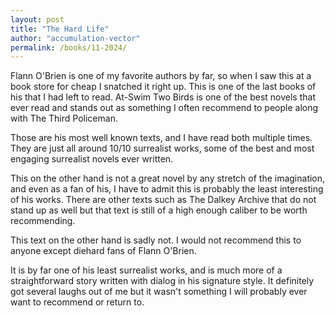 ```yaml
---
layout: post
title: "The Hard Life"
author: "accumulation-vector"
permalink: /books/11-2024/
---
```


Flann O'Brien is one of my favorite authors by far, so when I saw this at a book store for cheap I snatched it right up. This is one of the last books of his that I had left to read. At-Swim Two Birds is one of the best novels that ever read and stands out as something I often recommend to people along with The Third Policeman. 

Those are his most well known texts, and I have read both multiple times. They are just all around 10/10 surrealist works, some of the best and most engaging surrealist novels ever written. 

This on the other hand is not a great novel by any stretch of the imagination, and even as a fan of his, I have to admit this is probably the least interesting of his works. There are other texts such as The Dalkey Archive that do not stand up as well but that text is still of a high enough caliber to be worth recommending. 

This text on the other hand is sadly not. I would not recommend this to anyone except diehard fans of Flann O'Brien.

It is by far one of his least surrealist works, and is much more of a straightforward story written with dialog in his signature style. It definitely got several laughs out of me but it wasn't something I will probably ever want to recommend or return to.

